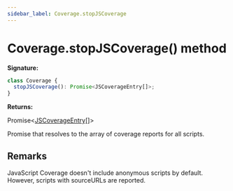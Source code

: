 ```yaml
---
sidebar_label: Coverage.stopJSCoverage
---
```


# Coverage.stopJSCoverage() method

**Signature:**

```typescript
class Coverage {
  stopJSCoverage(): Promise<JSCoverageEntry[]>;
}
```

**Returns:**

Promise&lt;[JSCoverageEntry](./puppeteer.jscoverageentry.md)\[\]&gt;

Promise that resolves to the array of coverage reports for all scripts.

## Remarks

JavaScript Coverage doesn't include anonymous scripts by default. However,
scripts with sourceURLs are reported.
